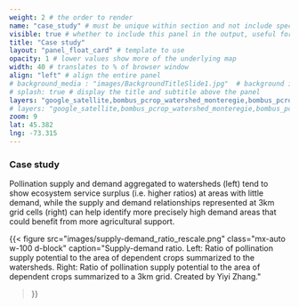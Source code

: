 ```yaml
---
weight: 2 # the order to render
name: "case_study" # must be unique within section and not include special characters
visible: true # whether to include this panel in the output, useful for testing
title: "Case study"
layout: "panel_float_card" # template to use
opacity: 1 # lower values show more of the underlying map
width: 40 # translates to % of browser window
align: "left" # align the entire panel
# background_media : "images/BackgroundTitleSlide1.jpg"  # background image rendered behind the panel, covering map
# splash: true # display the title and subtitle above the panel
layers: "google_satellite,bombus_pcrop_watershed_monteregie,bombus_pcrop_3km_monteregie" # basemap and overlaying layers
# layers: "google_satellite,bombus_pcrop_watershed_monteregie,bombus_pcrop_3km_monteregie" # basemap and overlaying layers
zoom: 9
lat: 45.382
lng: -73.315
---
```

### Case study

Pollination supply and demand aggregated to watersheds (left) tend to show ecosystem service surplus (i.e. higher ratios) at areas with little demand, while the supply and demand relationships represented at 3km grid cells (right) can help identify more precisely high demand areas that could benefit from more agricultural support.

{{< figure src="images/supply-demand_ratio_rescale.png" 
class="mx-auto w-100 d-block" 
caption="Supply-demand ratio. Left: Ratio of pollination supply potential to the area of dependent crops summarized to the watersheds. Right: Ratio of pollination supply potential to the area of dependent crops summarized to a 3km grid. Created by Yiyi Zhang." 
>}}